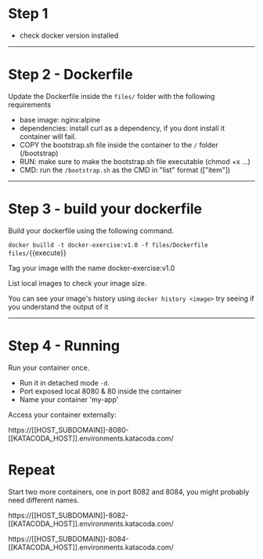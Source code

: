 # Step 1

- check docker version installed


---
# Step 2 - Dockerfile

Update the Dockerfile inside the `files/` folder with the following requirements

- base image: nginx:alpine
- dependencies: install curl as a dependency, if you dont install it container will fail.
- COPY the bootstrap.sh file inside the container to the `/` folder  (/bootstrap)
- RUN: make sure to make the bootstrap.sh file executable (chmod +x ...)
- CMD: run the `/bootstrap.sh` as the CMD in "list" format (["item"])

---
# Step 3 -  build your dockerfile

Build your dockerfile using the following command.

`docker builld -t docker-exercise:v1.0 -f files/Dockerfile files/`{{execute}}

Tag your image with the name docker-exercise:v1.0


List local images to check your image size.


You can see your image's history using `docker history <image>` try seeing if you understand the output of it

---

# Step 4 - Running

Run your container once.

- Run it in detached mode `-d`.
- Port exposed local 8080 & 80 inside the container
- Name your container 'my-app'


Access your container externally:

https://[[HOST_SUBDOMAIN]]-8080-[[KATACODA_HOST]].environments.katacoda.com/


# Repeat

Start two more containers, one in port 8082 and 8084, you might probably need different names.

https://[[HOST_SUBDOMAIN]]-8082-[[KATACODA_HOST]].environments.katacoda.com/


https://[[HOST_SUBDOMAIN]]-8084-[[KATACODA_HOST]].environments.katacoda.com/
